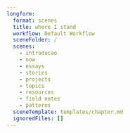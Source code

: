 ```yaml
---
longform:
  format: scenes
  title: where I stand
  workflow: Default Workflow
  sceneFolder: /
  scenes:
    - introducao
    - now
    - essays
    - stories
    - projects
    - topics
    - resources
    - field notes
    - patterns
  sceneTemplate: templates/chapter.md
  ignoredFiles: []
---
```

